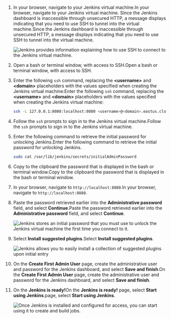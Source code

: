 1. <span data-ttu-id="fb1d9-101">In your browser, navigate to your Jenkins virtual machine.</span><span class="sxs-lookup"><span data-stu-id="fb1d9-101">In your browser, navigate to your Jenkins virtual machine.</span></span> <span data-ttu-id="fb1d9-102">Since the Jenkins dashboard is inaccessible through unsecured HTTP, a message displays indicating that you need to use SSH to tunnel into the virtual machine.</span><span class="sxs-lookup"><span data-stu-id="fb1d9-102">Since the Jenkins dashboard is inaccessible through unsecured HTTP, a message displays indicating that you need to use SSH to tunnel into the virtual machine.</span></span>

    ![Jenkins provides information explaining how to use SSH to connect to the Jenkins virtual machine.](./media/jenkins-connect-to-jenkins-server-running-on-azure/jenkins-ssh-instructions.png)

1. <span data-ttu-id="fb1d9-104">Open a bash or terminal window, with access to SSH.</span><span class="sxs-lookup"><span data-stu-id="fb1d9-104">Open a bash or terminal window, with access to SSH.</span></span>

1. <span data-ttu-id="fb1d9-105">Enter the following `ssh` command, replacing the **&lt;username>** and **&lt;domain>** placeholders with the values specified when creating the Jenkins virtual machine:</span><span class="sxs-lookup"><span data-stu-id="fb1d9-105">Enter the following `ssh` command, replacing the **&lt;username>** and **&lt;domain>** placeholders with the values specified when creating the Jenkins virtual machine:</span></span>

    ```bash
    ssh -L 127.0.0.1:8080:localhost:8080 <username>@<domain>.eastus.cloudapp.azure.com
    ```

1. <span data-ttu-id="fb1d9-106">Follow the `ssh` prompts to sign in to the Jenkins virtual machine.</span><span class="sxs-lookup"><span data-stu-id="fb1d9-106">Follow the `ssh` prompts to sign in to the Jenkins virtual machine.</span></span>

1. <span data-ttu-id="fb1d9-107">Enter the following command to retrieve the initial password for unlocking Jenkins.</span><span class="sxs-lookup"><span data-stu-id="fb1d9-107">Enter the following command to retrieve the initial password for unlocking Jenkins.</span></span>

    ```bash
    sudo cat /var/lib/jenkins/secrets/initialAdminPassword
    ```

1. <span data-ttu-id="fb1d9-108">Copy to the clipboard the password that is displayed in the bash or terminal window.</span><span class="sxs-lookup"><span data-stu-id="fb1d9-108">Copy to the clipboard the password that is displayed in the bash or terminal window.</span></span>

1. <span data-ttu-id="fb1d9-109">In your browser, navigate to `http://localhost:8080`.</span><span class="sxs-lookup"><span data-stu-id="fb1d9-109">In your browser, navigate to `http://localhost:8080`.</span></span>

1. <span data-ttu-id="fb1d9-110">Paste the password retrieved earlier into the **Administrative password** field, and select **Continue**.</span><span class="sxs-lookup"><span data-stu-id="fb1d9-110">Paste the password retrieved earlier into the **Administrative password** field, and select **Continue**.</span></span>

    ![Jenkins stores an initial password that you must use to unlock the Jenkins virtual machine the first time you connect to it.](./media/jenkins-connect-to-jenkins-server-running-on-azure/jenkins-unlock.png)

1. <span data-ttu-id="fb1d9-112">Select **Install suggested plugins**.</span><span class="sxs-lookup"><span data-stu-id="fb1d9-112">Select **Install suggested plugins**.</span></span>

    ![Jenkins allows you to easily install a collection of suggested plugins upon initial entry](./media/jenkins-connect-to-jenkins-server-running-on-azure/jenkins-customize.png)

1. <span data-ttu-id="fb1d9-114">On the **Create First Admin User** page, create the administrative user and password for the Jenkins dashboard, and select **Save and finish**.</span><span class="sxs-lookup"><span data-stu-id="fb1d9-114">On the **Create First Admin User** page, create the administrative user and password for the Jenkins dashboard, and select **Save and finish**.</span></span>

1. <span data-ttu-id="fb1d9-115">On the **Jenkins is ready!**</span><span class="sxs-lookup"><span data-stu-id="fb1d9-115">On the **Jenkins is ready!**</span></span> <span data-ttu-id="fb1d9-116">page, select **Start using Jenkins**.</span><span class="sxs-lookup"><span data-stu-id="fb1d9-116">page, select **Start using Jenkins**.</span></span>

    ![Once Jenkins is installed and configured for access, you can start using it to create and build jobs.](./media/jenkins-connect-to-jenkins-server-running-on-azure/jenkins-ready.png)